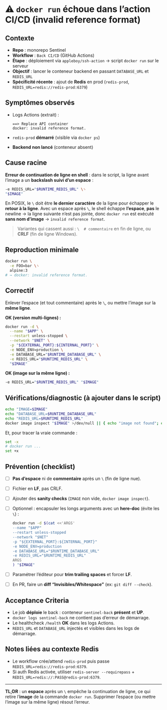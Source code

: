 # ⚠️ `docker run` échoue dans l’action CI/CD (invalid reference format)

## Contexte

* **Repo** : monorepo Sentinel
* **Workflow** : `Back CI/CD` (GitHub Actions)
* **Étape** : déploiement via `appleboy/ssh-action` → script `docker run` sur le serveur
* **Objectif** : lancer le conteneur backend en passant `DATABASE_URL` et `REDIS_URL`
* **Spécificité récente** : ajout de **Redis** en prod (`redis-prod`, `REDIS_URL=redis://redis-prod:6379`)

## Symptômes observés

* Logs Actions (extrait) :

  ```
  ==> Replace API container
  docker: invalid reference format.
  ```
* `redis-prod` **démarré** (visible via `docker ps`)
* **Backend non lancé** (conteneur absent)

## Cause racine

**Erreur de continuation de ligne en shell** :
dans le script, la ligne avant l’image a un **backslash suivi d’un espace** :

```sh
-e REDIS_URL="$RUNTIME_REDIS_URL" \␠ 
"$IMAGE"
```

En POSIX, le `\` doit être **le dernier caractère** de la ligne pour échapper le **retour à la ligne**.
Avec un espace après `\`, le shell échappe **l’espace**, **pas** le newline → la ligne suivante n’est pas jointe, donc `docker run` est exécuté **sans nom d’image** → `invalid reference format`.

> Variantes qui cassent aussi : `\  # commentaire` en fin de ligne, ou **CRLF** (fin de ligne Windows).

## Reproduction minimale

```sh
docker run \
  -e FOO=bar \␠
  alpine:3
# → docker: invalid reference format.
```

## Correctif

Enlever l’espace (et tout commentaire) après le `\`, ou mettre l’image sur la **même ligne**.

**OK (version multi-lignes) :**

```sh
docker run -d \
  --name "$APP" \
  --restart unless-stopped \
  --network "$NET" \
  -p "${EXTERNAL_PORT}:${INTERNAL_PORT}" \
  -e NODE_ENV=production \
  -e DATABASE_URL="$RUNTIME_DATABASE_URL" \
  -e REDIS_URL="$RUNTIME_REDIS_URL" \
  "$IMAGE"
```

**OK (image sur la même ligne) :**

```sh
-e REDIS_URL="$RUNTIME_REDIS_URL" "$IMAGE"
```

## Vérifications/diagnostic (à ajouter dans le script)

```sh
echo "IMAGE=$IMAGE"
echo "DATABASE_URL=$RUNTIME_DATABASE_URL"
echo "REDIS_URL=$RUNTIME_REDIS_URL"
docker image inspect "$IMAGE" >/dev/null || { echo "image not found"; exit 1; }
```

Et, pour tracer la vraie commande :

```sh
set -x
# docker run ...
set +x
```

## Prévention (checklist)

* [ ] **Pas d’espace** ni de **commentaire** après un `\` (fin de ligne nue).
* [ ] Fichier en **LF**, pas CRLF.
* [ ] Ajouter des **sanity checks** (`IMAGE` non vide, `docker image inspect`).
* [ ] Optionnel : encapsuler les longs arguments avec un **here-doc** (évite les `\`) :

  ```sh
  docker run -d $(cat <<'ARGS'
  --name "$APP"
  --restart unless-stopped
  --network "$NET"
  -p "${EXTERNAL_PORT}:${INTERNAL_PORT}"
  -e NODE_ENV=production
  -e DATABASE_URL="$RUNTIME_DATABASE_URL"
  -e REDIS_URL="$RUNTIME_REDIS_URL"
  ARGS
  ) "$IMAGE"
  ```
* [ ] Paramétrer l’éditeur pour **trim trailing spaces** et forcer **LF**.
* [ ] En PR, faire un **diff “Invisibles/Whitespace”** (ex: `git diff --check`).

## Acceptance Criteria

* Le job **déploie** le back : conteneur `sentinel-back` **présent** et **UP**.
* `docker logs sentinel-back` ne contient pas d’erreur de démarrage.
* Le healthcheck `/health` **OK** dans les logs Actions.
* `REDIS_URL` et `DATABASE_URL` injectés et visibles dans les logs de démarrage.

## Notes liées au contexte Redis

* Le workflow crée/attend `redis-prod` puis passe `REDIS_URL=redis://redis-prod:6379`.
* Si auth Redis activée, utiliser `redis-server --requirepass` + `REDIS_URL=redis://:PASS@redis-prod:6379`.

---

**TL;DR** : un **espace** après un `\` empêche la continuation de ligne, ce qui retire l’**image** de la commande `docker run`. Supprimer l’espace (ou mettre l’image sur la même ligne) résout l’erreur.